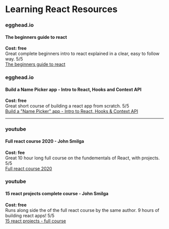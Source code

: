 # Learning React Resources

### egghead.io
#### The beginners guide to react
**Cost: free**  
Great complete beginners intro to react explained in a clear, easy to follow way. 5/5  
[The beginners guide to react](https://egghead.io/lessons/react-create-a-user-interface-with-react-s-createelement-api)  


### egghead.io
#### Build a Name Picker app - Intro to React, Hooks and Context API
**Cost: free**    
Great short course of building a react app from scratch. 5/5    
[Build a "Name Picker" app - Intro to React, Hooks & Context API](https://egghead.io/lessons/react-improve-developer-experience-for-accessing-context-with-a-custom-react-hook)

---

### youtube
#### Full react course 2020 - John Smilga
**Cost: fee**  
Great 10 hour long full course on the fundementals of React, with projects. 5/5  
[Full react course 2020](https://www.youtube.com/watch?v=4UZrsTqkcW4) 

### youtube
#### 15 react projects complete course - John Smilga
**Cost: free**  
Runs along side the of the full react course by the same author. 9 hours of building react apps! 5/5  
[15 react projects - full course](https://www.youtube.com/watch?v=a_7Z7C_JCyo)

